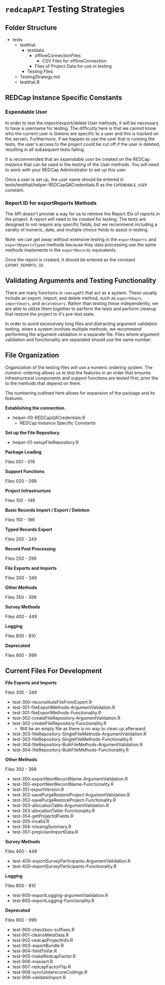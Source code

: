 # `redcapAPI` Testing Strategies

## Folder Structure

* tests
    + testthat  
        + testdata  
            + offlineConnectionFiles  
                + CSV Files for offlineConnection  
            + Files of Project Data for use in testing  
        + Testing Files  
    + TestingStrategy.md  
    + testthat.R  

## REDCap Instance Specific Constants

### Expendable User

In order to test the import/export/delete User methods, it will be necessary to 
have a username for testing. The difficulty here is that we cannot know who 
the current user is (tokens are specific to a user and this is tracked on the
server). Furthermore, if we happen to use the user that is running the tests, 
the user's access to the project could be cut off if the user is deleted, 
resulting in all subsequent tests failing. 

It is recommended that an _expendable user_ be created on the REDCap instance
that can be used in the testing of the User methods. You will need to work 
with your REDCap Administrator to set up this user. 

Once a user is set up, the user name should be entered in 
tests/testthat/helper-REDCapQACredentials.R as the `EXPENDABLE_USER` constant.

### Report ID for exportReports Methods

The API doesn't provide a way for us to retrieve the Report IDs of reports in 
the project. A report will need to be created for testing. The tests are 
designed to not require any specific fields, but we recommend including a variety
of numeric, date, and multiple choice fields to assist in testing.

Note: we can get away without extensive testing in the `exportReports` and
`exportReportsTyped` methods because they data processing use the same methods
implements in the `exportRecords` equivalents.

Once the report is created, it should be entered as the constant `EXPORT_REPORTS_ID`.

## Validating Arguments and Testing Functionality

There are many functions in `redcapAPI` that act as a system.  These usually
include an export, import, and delete method, such as `exportUsers`, 
`importUsers`, and `deleteUsers`. Rather than testing these independently, 
we are able to utilize them together to perform the tests and perform 
cleanup that restore the project to it's pre-test state. 

In order to avoid excessively long files and distracting argument validation 
testing, when a system involves multiple methods, we recommend performing
the argument validation in a separate file. Files where argument validation
and functionality are separated should use the same number. 


## File Organization

Organization of the testing files will use a numeric ordering system. The 
numeric ordering allows us to test the features in an order that ensures
infrastructural components and support functions are tested first, prior 
the to the methods that depend on them. 

The numbering outlined here allows for expansion of the package and its 
features.

**Establishing the connection.**

* helper-00-REDCapQACredentials.R
    + REDCap Instance Specific Constants

**Set up the File Repository.**

* helper-01-setupFileRepository.R

**Package Loading**

Files 001 - 019


**Support Functions**

Files 020 - 099


**Project Infrastructure**

Files 100 - 149


**Basic Records Import / Export / Deletion**

Files 150 - 199


**Typed Records Export**

Files 200 - 249


**Record Post Processing**

Files 250 - 299


**File Exports and Imports**

Files 300 - 349


**Other Methods**

Files 350 - 399



**Survey Methods**

Files 400 - 449


**Logging**

Files 800 - 810

**Deprecated**

Files 900 - 999


## Current Files For Development

**File Exports and Imports**

Files 300 - 349

* test-300-reconstituteFileFromExport.R
* test-301-fileExportMethods-ArgumentValidation.R
* test-301-fileExportMethods-Functionality.R
* test-302-createFileRepository-ArgumentValidation.R
* test-302-createFileRepository-Functionality.R
    + Will be an empty file as there is no way to clean up afterward.
* test-303-fileRepository-SingleFileMethods-ArgumentValidation.R
* test-303-fileRepository-SingleFileMethods-Functionality.R
* test-304-fileRepository-BulkFileMethods-ArgumentValidation.R
* test-304-fileRepository-BulkFileMethods-Functionality.R

**Other Methods**

Files 350 - 399

* test-350-exportNextRecordName-ArgumentValidation.R
* test-350-exportNextRecordName-Functionality.R
* test-351-exportVersion.R
* test-352-savePurgeRestoreProject-ArgumentValidation.R
* test-352-savePurgeRestoreProject-Functionality.R
* test-353-allocationTable-ArgumentValidation.R
* test-353-allocationTable-Functionality.R
* test-354-getProjectIdFields.R
* test-355-invalid.R
* test-356-missingSummary.R
* test-357-prepUserImportData.R



**Survey Methods**

Files 400 - 449

* test-400-exportSurveyParticipants-ArgumentValidation.R
* test-400-exportSurveyParticipants-Functionality.R


**Logging**

Files 800 - 810

* test-800-exportLogging-argumentValidation.R
* test-800-exportLogging-Functionality.R

**Deprecated**

Files 900 - 999

* test-900-checkbox-suffixes.R
* test-901-cleansMetaData.R
* test-902-redcapProjectInfo.R
* test-903-exportBundle.R
* test-904-fieldToVar.R
* test-905-makeRedcapFactor.R
* test-906-massert.R
* test-907-redcapFactorFlip.R
* test-908-syncUnderscoreCodings.R
* test-909-validateImport.R



